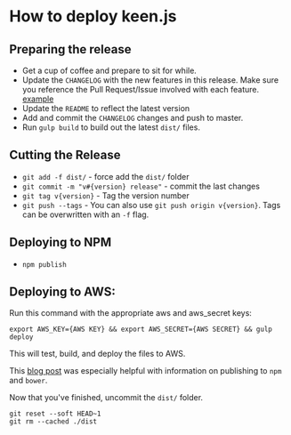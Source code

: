 # How to deploy keen.js

## Preparing the release

* Get a cup of coffee and prepare to sit for while.
* Update the `CHANGELOG` with the new features in this release.
Make sure you reference the Pull Request/Issue involved with each feature.
[example](https://github.com/keen/keen-js/blob/431c24b44047adec449184fba0b6a22ca9fdb129/CHANGELOG.md)
* Update the `README` to reflect the latest version
* Add and commit the `CHANGELOG` changes and push to master.
* Run `gulp build` to build out the latest `dist/` files.

## Cutting the Release
* `git add -f dist/` - force add the `dist/` folder
* `git commit -m "v#{version} release"` - commit the last changes
* `git tag v{version}` - Tag the version number
* `git push --tags` - You can also use `git push origin v{version}`.
Tags can be overwritten with an `-f` flag.

## Deploying to NPM

* `npm publish`

## Deploying to AWS:

Run this command with the appropriate aws and aws_secret keys:

`export AWS_KEY={AWS KEY} && export AWS_SECRET={AWS SECRET} && gulp deploy`

This will test, build, and deploy the files to AWS.

This [blog post](https://viget.com/extend/publishing-packages-to-npm-and-bower) was especially helpful with information on
publishing to `npm` and `bower`.

Now that you've finished, uncommit the `dist/` folder.
```ssh
git reset --soft HEAD~1
git rm --cached ./dist
```
